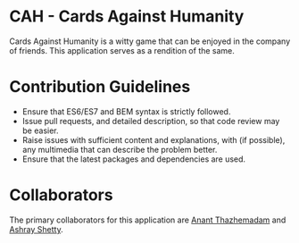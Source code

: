 # CAH - Cards Against Humanity

Cards Against Humanity is a witty game that can be enjoyed in the company of friends.
This application serves as a rendition of the same.

# Contribution Guidelines

*   Ensure that ES6/ES7 and BEM syntax is strictly followed.
*   Issue pull requests, and detailed description, so that code review may be easier. 
*   Raise issues with sufficient content and explanations, with (if possible), any multimedia that can describe the problem better.
*   Ensure that the latest packages and dependencies are used.

# Collaborators
The primary collaborators for this application are <a href="https://github.com/tazzzzzzz/">Anant Thazhemadam</a> and <a href="https://github.com/AshtrayShetty">Ashray Shetty</a>.
